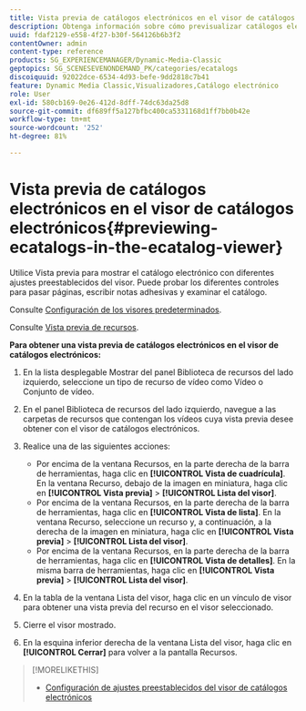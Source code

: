 ```yaml
---
title: Vista previa de catálogos electrónicos en el visor de catálogos electrónicos
description: Obtenga información sobre cómo previsualizar catálogos electrónicos en el visor de catálogos electrónicos.
uuid: fdaf2129-e558-4f27-b30f-564126b6b3f2
contentOwner: admin
content-type: reference
products: SG_EXPERIENCEMANAGER/Dynamic-Media-Classic
geptopics: SG_SCENESEVENONDEMAND_PK/categories/ecatalogs
discoiquuid: 92022dce-6534-4d93-befe-9dd2818c7b41
feature: Dynamic Media Classic,Visualizadores,Catálogo electrónico
role: User
exl-id: 580cb169-0e26-412d-8dff-74dc63da25d8
source-git-commit: df689ff5a127bfbc400ca5331168d1ff7bb0b42e
workflow-type: tm+mt
source-wordcount: '252'
ht-degree: 81%

---
```


# Vista previa de catálogos electrónicos en el visor de catálogos electrónicos{#previewing-ecatalogs-in-the-ecatalog-viewer}

Utilice Vista previa para mostrar el catálogo electrónico con diferentes ajustes preestablecidos del visor. Puede probar los diferentes controles para pasar páginas, escribir notas adhesivas y examinar el catálogo.

Consulte [Configuración de los visores predeterminados](application-setup.md#configuring_default_viewers).

Consulte [Vista previa de recursos](previewing-asset.md#previewing_an_asset).

**Para obtener una vista previa de catálogos electrónicos en el visor de catálogos electrónicos:**

1. En la lista desplegable Mostrar del panel Biblioteca de recursos del lado izquierdo, seleccione un tipo de recurso de vídeo como Vídeo o Conjunto de vídeo.
1. En el panel Biblioteca de recursos del lado izquierdo, navegue a las carpetas de recursos que contengan los vídeos cuya vista previa desee obtener con el visor de catálogos electrónicos.
1. Realice una de las siguientes acciones:

   * Por encima de la ventana Recursos, en la parte derecha de la barra de herramientas, haga clic en **[!UICONTROL Vista de cuadrícula]**. En la ventana Recurso, debajo de la imagen en miniatura, haga clic en **[!UICONTROL Vista previa]** > **[!UICONTROL Lista del visor]**.
   * Por encima de la ventana Recursos, en la parte derecha de la barra de herramientas, haga clic en **[!UICONTROL Vista de lista]**. En la ventana Recurso, seleccione un recurso y, a continuación, a la derecha de la imagen en miniatura, haga clic en **[!UICONTROL Vista previa]** > **[!UICONTROL Lista del visor]**.
   * Por encima de la ventana Recursos, en la parte derecha de la barra de herramientas, haga clic en **[!UICONTROL Vista de detalles]**. En la misma barra de herramientas, haga clic en **[!UICONTROL Vista previa]** > **[!UICONTROL Lista del visor]**.

1. En la tabla de la ventana Lista del visor, haga clic en un vínculo de visor para obtener una vista previa del recurso en el visor seleccionado.
1. Cierre el visor mostrado.
1. En la esquina inferior derecha de la ventana Lista del visor, haga clic en **[!UICONTROL Cerrar]** para volver a la pantalla Recursos.

>[!MORELIKETHIS]
>
>* [Configuración de ajustes preestablecidos del visor de catálogos electrónicos](setting-ecatalog-viewer-presets.md#setting_up_ecatalog_viewer_presets)

